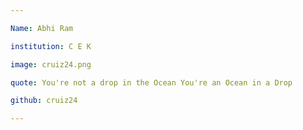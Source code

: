 ```yaml
---

Name: Abhi Ram

institution: C E K

image: cruiz24.png

quote: You're not a drop in the Ocean You're an Ocean in a Drop

github: cruiz24

---
```


